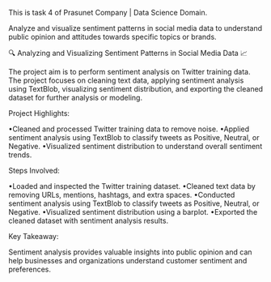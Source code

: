 This is task 4 of Prasunet Company | Data Science Domain.

Analyze and visualize sentiment patterns in social media data to understand public opinion and attitudes towards specific topics or brands.

🔍 Analyzing and Visualizing Sentiment Patterns in Social Media Data 📈

The project aim is to perform sentiment analysis on Twitter training data. The project focuses on cleaning text data, applying sentiment analysis using TextBlob, visualizing sentiment distribution, and exporting the cleaned dataset for further analysis or modeling.

Project Highlights:

•Cleaned and processed Twitter training data to remove noise.
•Applied sentiment analysis using TextBlob to classify tweets as Positive, Neutral, or Negative.
•Visualized sentiment distribution to understand overall sentiment trends.

Steps Involved:

•Loaded and inspected the Twitter training dataset.
•Cleaned text data by removing URLs, mentions, hashtags, and extra spaces.
•Conducted sentiment analysis using TextBlob to classify tweets as Positive, Neutral, or Negative.
•Visualized sentiment distribution using a barplot.
•Exported the cleaned dataset with sentiment analysis results.

Key Takeaway:

Sentiment analysis provides valuable insights into public opinion and can help businesses and organizations understand customer sentiment and preferences.

